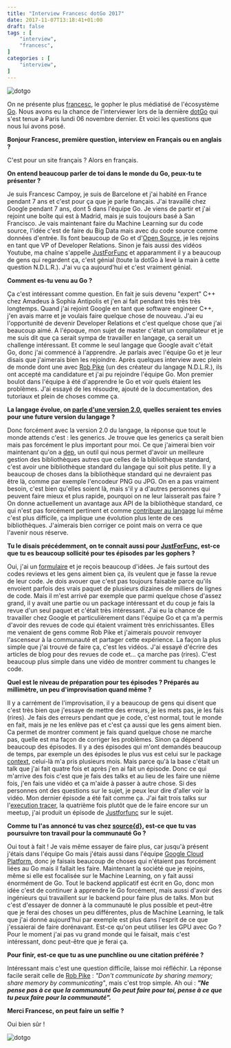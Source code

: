 ```yaml
---
title: "Interview Francesc dotGo 2017"
date: 2017-11-07T13:18:41+01:00
draft: false
tags : [
    "interview",
    "francesc",
]
categories : [
    "interview",
]
---
```


![dotgo](/img/post/171106_dotgo_francesc_ml.jpg)

On ne présente plus [francesc](https://twitter.com/francesc), le gopher le plus médiatisé de l'écosystème [Go](https://golang.org).
Nous avons eu la chance de l'interviewer lors de la dernière [dotGo](https://www.dotgo.eu/) qui s'est tenue à Paris lundi 06 novembre dernier.
Et voici les questions que nous lui avons posé.  

**Bonjour Francesc, première question, interview en Français ou en anglais ?**

C'est pour un site français ?  Alors en français.

**On entend beaucoup parler de toi dans le monde du Go, peux-tu te présenter ?**

Je suis Francesc Campoy, je suis de Barcelone et j'ai habité en France pendant 7 ans et c'est pour ça que je parle français.
J'ai travaillé chez Google pendant 7 ans, dont 5 dans l'équipe Go. Je viens de partir et j'ai rejoint une boîte qui est à Madrid, mais je suis toujours basé à San Francisco.
Je vais maintenant faire du Machine Learning sur du code source, l'idée c'est de faire du Big Data mais avec du code source comme données d'entrée.
Ils font beaucoup de Go et d'[Open Source](https://github.com/src-d), je les rejoins en tant que VP of Developer Relations.
Sinon je fais aussi des vidéos Youtube, ma chaîne s'appelle [JustForFunc](http://youtube.com/c/justforfunc) et apparamment il y a beaucoup de gens qui regardent ça, c'est génial (toute la dotGo à levé la main à cette question N.D.L.R.).
J'ai vu ça aujourd'hui et c'est vraiment génial.

**Comment es-tu venu au Go ?**

Ça c'est intéressant comme question. En fait je suis devenu "expert" C++ chez Amadeus à Sophia Antipolis et j'en ai fait pendant très très très longtemps.
Quand j'ai rejoint Google en tant que software engineer C++, j'en avais marre et je voulais faire quelque chose de nouveau.
J'ai eu l'opportunité de devenir Developer Relations et c'est quelque chose que j'ai beaucoup aimé.
A l'époque, mon sujet de master c'était un compilateur et je me suis dit que ça serait sympa de travailler en langage, ça serait un challenge intéressant.
Et comme le seul langage que Google avait c'était Go, donc j'ai commencé à l'apprendre.
Je parlais avec l'équipe Go et je leur disais que j'aimerais bien les rejoindre.
Après quelques interview avec plein de monde dont une avec [Rob Pike](https://fr.wikipedia.org/wiki/Rob_Pike) (un des créateur du langage N.D.L.R.), ils ont accepté ma candidature et j'ai pu rejoindre l'équipe Go.
Mon premier boulot dans l'équipe à été d'apprendre le Go et voir quels étaient les problèmes. J'ai essayé de les résoudre, ajouté de la documentation, des tutoriaux et plein de choses comme ça.

**La langage évolue, on [parle d'une version 2.0](https://www.youtube.com/watch?v=0Zbh_vmAKvk), quelles seraient tes envies pour une future version du langage ?**

Donc forcément avec la version 2.0 du langage, la réponse que tout le monde attends c'est : les generics. Je trouve que les generics ça serait bien mais pas forcément le plus important pour moi.
Ce que j'aimerai bien voir maintenant qu'on a [dep](https://github.com/golang/dep), un outil qui nous permet d'avoir un meilleure gestion des bibliothèques autres que celles de la bibliothèque standard,
c'est avoir une bibliothèque standard du langage qui soit plus petite.
Il y a beaucoup de choses dans la bibliothèque standard qui ne devraient pas être là, comme par exemple l'encodeur PNG ou JPG.
On en a pas vraiment besoin, c'est bien qu'elles soient là, mais s'il y a d'autres personnes qui peuvent faire mieux et plus rapide, pourquoi on ne leur laisserait pas faire ?
On donne actuellement un avantage aux API de la bibliothèque standard, ce qui n'est pas forcément pertinent et comme [contribuer au langage](https://www.youtube.com/watch?v=DjZMKKfNVMc) lui même c'est plus difficile,
ça implique une évolution plus lente de ces bibliothèques.
J'aimerais bien corriger ce point mais on verra ce que l'avenir nous réserve.

**Tu le disais précédemment, on te connait aussi pour [JustForFunc](http://youtube.com/c/justforfunc), est-ce que tu es beaucoup sollicité pour tes épisodes par les gophers ?**

Oui, j'ai un [formulaire](http://form.justforfunc.com) et je reçois beaucoup d'idées. Je fais surtout des codes reviews et les gens aiment bien ça, ils veulent que je fasse la revue de leur code.
Je dois avouer que c'est pas toujours faisable parce qu'ils envoient parfois des vrais paquet de plusieurs dizaines de milliers de lignes de code.
Mais il m'est arrivé par exemple que parmi quelque chose d'assez grand, il y avait une partie ou un package intéressant et du coup je fais la revue d'un seul paquet et c'était très intéressant.
J'ai eu la chance de travailler chez Google et particulièrement dans l'équipe Go et ça m'a permis d'avoir des revues de code qui étaient vraiment très enrichissantes.
Elles me venaient de gens comme Rob Pike et j'aimerais pouvoir renvoyer l'ascenseur à la communauté et partager cette expérience.
La façon la plus simple que j'ai trouvé de faire ça, c'est les vidéos. J'ai essayé d'écrire des articles de blog pour des revues de code et... ça marche pas (rires).
C'est beaucoup plus simple dans une vidéo de montrer comment tu changes le code.

**Quel est le niveau de préparation pour tes épisodes ? Préparés au millimètre, un peu d'improvisation quand même ?**

Il y a carrément de l'improvisation, il y a beaucoup de gens qui disent que c'est très bien que j'essaye de mettre des erreurs, je les mets pas, je les fais (rires).
Je fais des erreurs pendant que je code, c'est normal, tout le monde en fait, mais je ne les enlève pas et c'est ça aussi que les gens aiment bien.
Ca permet de montrer comment je fais quand quelque chose ne marche pas, quelle est ma façon de corriger les problèmes.
Sinon ça dépend beaucoup des épisodes. Il y a des épisodes qui m'ont demandés beaucoup de temps, par exemple un des épisodes le plus vus est celui sur le package [context](https://www.youtube.com/watch?v=LSzR0VEraWw), celui-là m'a pris plusieurs mois.
Mais parce qu'à la base c'était un talk que j'ai fait quatre fois et après j'en ai fait un épisode.
Donc ce qui m'arrive des fois c'est que je fais des talks et au lieu de les faire une nième fois, j'en fais une vidéo et ça m'aide à passer à autre chose.
Si des personnes ont des questions sur le sujet, je peux leur dire d'aller voir la vidéo.
Mon dernier épisode a été fait comme ça. J'ai fait trois talks sur l'[execution tracer](https://github.com/golang/go/issues/16526), la quatrième fois plutôt que de le faire encore sur un meetup,
j'ai produit un épisode de [Justforfunc](https://www.youtube.com/watch?v=ySy3sR1LFCQ) sur le sujet.

**Comme tu l'as annoncé tu vas chez [source{d}](https://blog.sourced.tech), est-ce que tu vas poursuivre ton travail pour la communauté Go ?**

Oui tout à fait ! Je vais même essayer de faire plus, car jusqu'à présent j'étais dans l'équipe Go mais j'étais aussi dans l'équipe [Google Cloud Platform](https://cloud.google.com),
donc je faisais beaucoup de choses qui n'étaient pas forcément liées au Go mais il fallait les faire.
Maintenant la société que je rejoins, même si elle est focalisée sur le Machine Learning, on y fait aussi énormément de Go.
Tout le backend applicatif est écrit en Go, donc mon idée c'est de continuer à apprendre le Go forcément, mais aussi d'avoir des ingénieurs qui travaillent sur le backend pour faire plus de talks.
Mon but c'est d'essayer de donner à la communauté le plus possible et peut-être que je ferai des choses un peu différentes, plus de Machine Learning,
le talk que j'ai donné aujourd'hui par exemple est plus dans l'esprit de ce que j'essaierai de faire dorénavant.
Est-ce qu'on peut utiliser les GPU avec Go ? Pour le moment j'ai pas vu grand monde qui le faisait, mais c'est intéressant, donc peut-être que je ferai ça.

**Pour finir, est-ce que tu as une punchline ou une citation préférée ?**

Intéressant mais c'est une question difficile, laisse moi réfléchir.
La réponse facile serait celle de [Rob Pike](https://go-proverbs.github.io) : _"Don't communicate by sharing memory; share memory by communicating"_, mais c'est trop simple.
Ah oui : _**"Ne pense pas à ce que la communauté Go peut faire pour toi, pense à ce que tu peux faire pour la communauté".**_

**Merci Francesc, on peut faire un selfie ?**

Oui bien sûr !

![dotgo](/img/post/171106_interview_francesc.jpg)
